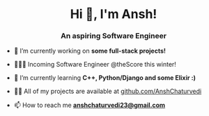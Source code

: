 <h1 align="center">Hi 👋, I'm Ansh!</h1>
<h3 align="center">An aspiring Software Engineer</h3>

- 🔭 I’m currently working on **some full-stack projects!**

- 👨🏽‍💻 Incoming Software Engineer @theScore this winter!

- 🌱 I’m currently learning **C++, Python/Django and some Elixir :)**

- 👨‍💻 All of my projects are available at [github.com/AnshChaturvedi](github.com/AnshChaturvedi)

- 📫 How to reach me **anshchaturvedi23@gmail.com**
